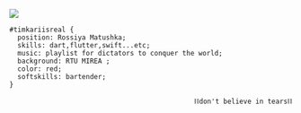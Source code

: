 


![](https://images.unsplash.com/photo-1579168133409-34acb719c8b6?q=80&w=2905&auto=format&fit=crop&ixlib=rb-4.0.3&ixid=M3wxMjA3fDB8MHxwaG90by1wYWdlfHx8fGVufDB8fHx8fA%3D%3D)

```
#timkariisreal { 
  position: Rossiya Matushka; 
  skills: dart,flutter,swift...etc; 
  music: playlist for dictators to conquer the world; 
  background: RTU MIREA ; 
  color: red;
  softskills: bartender;
}
```

```
                                              ⛓don't believe in tears⛓

```

